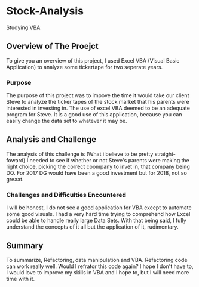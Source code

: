 # Stock-Analysis
Studying VBA


## Overview of The Proejct
To give you an overview of this project, I used Excel VBA (Visual Basic Application) to analyze some tickertape for two seperate years.


### Purpose
The purpose of this project was to impove the time it would take our client Steve to analyze the ticker tapes of the stock market that his parents were interested in investing in. The use of excel VBA deemed to be an adequate program for Steve. It is a good use of this application, because you can easily change the data set to whatever it may be.

## Analysis and Challenge
The analysis of this challenge is (What i believe to be pretty straight-foward) I needed to see if whether or not Steve's parents were making the right choice, picking the correct coompany to invet in, that company being DQ. For 2017 DG would have been a good investment but for 2018, not so greaat.
 ### Challenges and Difficulties Encountered
 I will be honest, I do not see a good application for VBA except to automate some good visuals. I had a very hard time trying to comprehend how Excel could be able to handle really large Data Sets. With that being said, I fully understand the concepts of it all but the application of it, rudimentary.
 
 ## Summary
 To summarize, Refactoring, data manipulation and VBA. Refactoring code can work really well. Would I refrator this code again? I hope I don't have to, I would love to improve my skills in VBA and I hope to, but I will need more time with it.  
